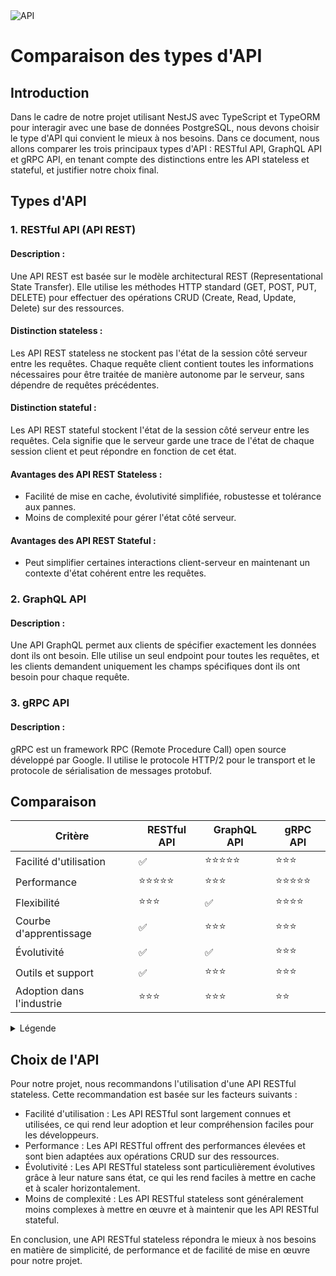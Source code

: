<img src="../Assets/Images/API.webp" alt="API">


# Comparaison des types d'API 



## Introduction

Dans le cadre de notre projet utilisant NestJS avec TypeScript et TypeORM pour interagir avec une base de données PostgreSQL, nous devons choisir le type d'API qui convient le mieux à nos besoins. Dans ce document, nous allons comparer les trois principaux types d'API : RESTful API, GraphQL API et gRPC API, en tenant compte des distinctions entre les API stateless et stateful, et justifier notre choix final.

## Types d'API

### 1. RESTful API (API REST)

#### Description :
Une API REST est basée sur le modèle architectural REST (Representational State Transfer). Elle utilise les méthodes HTTP standard (GET, POST, PUT, DELETE) pour effectuer des opérations CRUD (Create, Read, Update, Delete) sur des ressources.

#### Distinction stateless :
Les API REST stateless ne stockent pas l'état de la session côté serveur entre les requêtes. Chaque requête client contient toutes les informations nécessaires pour être traitée de manière autonome par le serveur, sans dépendre de requêtes précédentes.

#### Distinction stateful :
Les API REST stateful stockent l'état de la session côté serveur entre les requêtes. Cela signifie que le serveur garde une trace de l'état de chaque session client et peut répondre en fonction de cet état.

#### Avantages des API REST Stateless :
- Facilité de mise en cache, évolutivité simplifiée, robustesse et tolérance aux pannes.
- Moins de complexité pour gérer l'état côté serveur.

#### Avantages des API REST Stateful :
- Peut simplifier certaines interactions client-serveur en maintenant un contexte d'état cohérent entre les requêtes.

### 2. GraphQL API

#### Description :
Une API GraphQL permet aux clients de spécifier exactement les données dont ils ont besoin. Elle utilise un seul endpoint pour toutes les requêtes, et les clients demandent uniquement les champs spécifiques dont ils ont besoin pour chaque requête.

### 3. gRPC API

#### Description :
gRPC est un framework RPC (Remote Procedure Call) open source développé par Google. Il utilise le protocole HTTP/2 pour le transport et le protocole de sérialisation de messages protobuf.

## Comparaison

| Critère                    | RESTful API        | GraphQL API        | gRPC API           |
|----------------------------|--------------------|--------------------|--------------------|
| Facilité d'utilisation     | ✅                 | ⭐️⭐️⭐️⭐️⭐️           | ⭐️⭐️⭐️               |
| Performance                | ⭐️⭐️⭐️⭐️⭐️             | ⭐️⭐️⭐️               | ⭐️⭐️⭐️⭐️⭐️             |
| Flexibilité                | ⭐️⭐️⭐️               | ✅                 | ⭐️⭐️⭐️⭐️             |
| Courbe d'apprentissage     | ✅                 | ⭐️⭐️⭐️             | ⭐️⭐️⭐️               |
| Évolutivité                | ✅                 | ✅                 | ⭐️⭐️⭐️               |
| Outils et support          | ✅                 | ⭐️⭐️⭐️             | ⭐️⭐️⭐️               |
| Adoption dans l'industrie  | ⭐️⭐️⭐️             | ⭐️⭐️⭐️             | ⭐️⭐️                |
<details>
<summary>Légende</summary>

- ✅ : Avantage significatif
- ⭐️⭐️⭐️⭐️⭐️ : Très bon
- ⭐️⭐️⭐️ : Bon
- ⭐️⭐️ : Moyen

</details>

## Choix de l'API

Pour notre projet, nous recommandons l'utilisation d'une API RESTful stateless. Cette recommandation est basée sur les facteurs suivants :
- Facilité d'utilisation : Les API RESTful sont largement connues et utilisées, ce qui rend leur adoption et leur compréhension faciles pour les développeurs.
- Performance : Les API RESTful offrent des performances élevées et sont bien adaptées aux opérations CRUD sur des ressources.
- Évolutivité : Les API RESTful stateless sont particulièrement évolutives grâce à leur nature sans état, ce qui les rend faciles à mettre en cache et à scaler horizontalement.
- Moins de complexité : Les API RESTful stateless sont généralement moins complexes à mettre en œuvre et à maintenir que les API RESTful stateful.

En conclusion, une API RESTful stateless répondra le mieux à nos besoins en matière de simplicité, de performance et de facilité de mise en œuvre pour notre projet.
